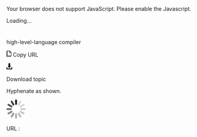 Your browser does not support JavaScript. Please enable the Javascript.

Loading...

# 

high-level-language compiler

![Copy URL](media/high-level-language-compiler/Copy.png)
Copy URL

![Download](media/high-level-language-compiler/Download.png)

Download topic

Hyphenate as shown.

![In progress](media/high-level-language-compiler/activity-large.gif)

URL :
